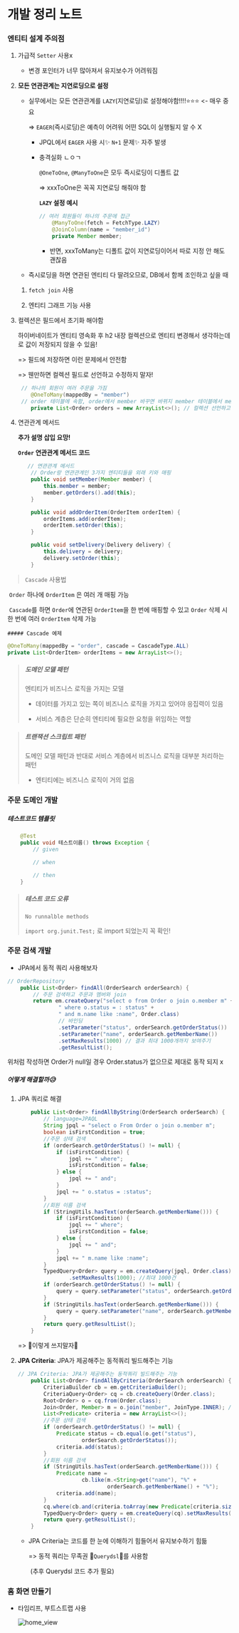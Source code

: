 # 개발 정리 노트



### 엔티티 설계 주의점

1. 가급적 `Setter` 사용x

   - 변경 포인터가 너무 많아져서 유지보수가 어려워짐

2. **모든 연관관계는 지연로딩으로 설정**

   - 실무에서는 모든 연관관계를 `LAZY`(지연로딩)로 설정해야함!!!!⭐⭐⭐ <- 매우 중요

     =>  `EAGER`(즉시로딩)은 예측이 어려워 어떤 SQL이 실행될지 알 수 X

     - JPQL에서 `EAGER` 사용 시✨ `N+1` 문제✨ 자주 발생 

     - 충격실화 ㄴㅇㄱ

       `@OneToOne`, `@ManyToOne`은 모두 즉시로딩이 디폴트 값

       => xxxToOne은 꼭꼭 지연로딩 해줘야 함

       **`LAZY` 설정 예시**

       ```java
       // 여러 회원들이 하나의 주문에 접근
           @ManyToOne(fetch = FetchType.LAZY)
           @JoinColumn(name = "member_id")
           private Member member;
       ```

       - 반면, xxxToMany는 디폴트 값이 지연로딩이어서 따로 지정 안 해도 괜찮음 

   - 즉시로딩을 하면 연관된 엔티티 다 딸려오므로, DB에서 함께 조인하고 싶을 때

   1. `fetch join` 사용

   2. 엔티티 그래프 기능 사용

3. 컬렉션은 필드에서 초기화 해야함

   하이버네이트가 엔티티 영속화 후 h2 내장 컬렉션으로 엔티티 변경해서 생각하는데로 값이 저장되지 않을 수 있음!

   => 필드에 저장하면 이런 문제에서 안전함

   => 웬만하면 컬렉션 필드로 선언하고 수정하지 말자!

   ```java
   	// 하나의 회원이 여러 주문을 가짐
       @OneToMany(mappedBy = "member")     
   	// order 테이블에 속함, order에서 member 바꾸면 바뀌지 member 테이블에서 member 바꿀 수 x
       private List<Order> orders = new ArrayList<>(); // 컬렉션 선언하고 수정x
   ```



4. 연관관계 메서드

   **추가 설명 삽입 요망!**

   **`Order` 연관관계 메서드 코드**

   ```java
      // 연관관계 메서드
       // Order랑 연관관계인 3가지 엔티티들을 외래 키와 매핑
       public void setMember(Member member) {
           this.member = member;
           member.getOrders().add(this);
       }
   
       public void addOrderItem(OrderItem orderItem) {
           orderItems.add(orderItem);
           orderItem.setOrder(this);
       }
   
       public void setDelivery(Delivery delivery) {
           this.delivery = delivery;
           delivery.setOrder(this);
       }
   ```

   

> `Cascade` 사용법

​	`Order` 하나에 `OrderItem` 은 여러 개 매핑 가능

​	`Cascade`를 하면 `Order`에 연관된 `OrderItem`을 한 번에 매핑할 수 있고 `Order` 삭제 시 한 번에 여러 `OrderItem` 삭제 가능

	##### Cascade 예제

```java
@OneToMany(mappedBy = "order", cascade = CascadeType.ALL)
private List<OrderItem> orderItems = new ArrayList<>();
```



> ##### 도메인 모델 패턴
>
> 엔티티가 비즈니스 로직을 가지는 모델
>
> - 데이터를 가지고 있는 쪽이 비즈니스 로직을 가지고 있어야 응집력이 있음
>
> - 서비스 계층은 단순히 엔티티에 필요한 요청을 위임하는 역할

> ##### 트랜잭션 스크립트 패턴
>
> 도메인 모델 패턴과 반대로 서비스 계층에서 비즈니스 로직을 대부분 처리하는 패턴
>
> - 엔티티에는 비즈니스 로직이 거의 없음



### 주문 도메인 개발

##### 테스트코드 템플릿

```java
    @Test
    public void 테스트이름() throws Exception {
        // given

        // when

        // then
    }
```



> ##### 테스트 코드 오류
>
> `No runnalble methods`
>
> `import org.junit.Test;` 로 import 되었는지 꼭 확인!



### 주문 검색 개발

- JPA에서 동적 쿼리 사용해보자



```java
// OrderRepository
	public List<Order> findAll(OrderSearch orderSearch) {
        // 주문 검색하고 주문과 멤버와 join
        return em.createQuery("select o from Order o join o.member m" +
                " where o.status = : status" +
                " and m.name like :name", Order.class)
                // 바인딩
                .setParameter("status", orderSearch.getOrderStatus())
                .setParameter("name", orderSearch.getMemberName())
                .setMaxResults(1000) // 결과 최대 1000개까지 보여주기
                .getResultList();
```

위처럼 작성하면 Order가 null일 경우 Order.status가 없으므로 제대로 동작 되지 x



##### 어떻게 해결할까😥

1. JPA 쿼리로 해결

   ```java
       public List<Order> findAllByString(OrderSearch orderSearch) {
           // language=JPAQL
           String jpql = "select o From Order o join o.member m";
           boolean isFirstCondition = true;
           //주문 상태 검색
           if (orderSearch.getOrderStatus() != null) {
               if (isFirstCondition) {
                   jpql += " where";
                   isFirstCondition = false;
               } else {
                   jpql += " and";
               }
               jpql += " o.status = :status";
           }
           //회원 이름 검색
           if (StringUtils.hasText(orderSearch.getMemberName())) {
               if (isFirstCondition) {
                   jpql += " where";
                   isFirstCondition = false;
               } else {
                   jpql += " and";
               }
               jpql += " m.name like :name";
           }
           TypedQuery<Order> query = em.createQuery(jpql, Order.class)
                   .setMaxResults(1000); //최대 1000건
           if (orderSearch.getOrderStatus() != null) {
               query = query.setParameter("status", orderSearch.getOrderStatus());
           }
           if (StringUtils.hasText(orderSearch.getMemberName())) {
               query = query.setParameter("name", orderSearch.getMemberName());
           }
           return query.getResultList();
       }
   ```

   => 💖이렇게 쓰지말자💖

2. **JPA Criteria**: JPA가 제공해주는 동적쿼리 빌드해주는 기능

   ```java
   // JPA Criteria: JPA가 제공해주는 동적쿼리 빌드해주는 기능
       public List<Order> findAllByCriteria(OrderSearch orderSearch) {
           CriteriaBuilder cb = em.getCriteriaBuilder();
           CriteriaQuery<Order> cq = cb.createQuery(Order.class);
           Root<Order> o = cq.from(Order.class);
           Join<Order, Member> m = o.join("member", JoinType.INNER); //회원과 조인
           List<Predicate> criteria = new ArrayList<>();
           //주문 상태 검색
           if (orderSearch.getOrderStatus() != null) {
               Predicate status = cb.equal(o.get("status"),
                       orderSearch.getOrderStatus());
               criteria.add(status);
           }
           //회원 이름 검색
           if (StringUtils.hasText(orderSearch.getMemberName())) {
               Predicate name =
                       cb.like(m.<String>get("name"), "%" +
                               orderSearch.getMemberName() + "%");
               criteria.add(name);
           }
           cq.where(cb.and(criteria.toArray(new Predicate[criteria.size()])));
           TypedQuery<Order> query = em.createQuery(cq).setMaxResults(1000); //최대 1000개
           return query.getResultList();
       }
   ```

   - JPA Criteria는 코드를 한 눈에 이해하기 힘들어서 유지보수하기 힘듦

      => 동적 쿼리는 무족권 🍓`Querydsl`🍓를 사용함

     ​		(추후 Querydsl 코드 추가 필요)





### 홈 화면 만들기

- 타임리프, 부트스트랩 사용

  ![home_view](https://user-images.githubusercontent.com/44468282/112165188-dcc33980-8c31-11eb-8f05-d625dad928a7.png)















